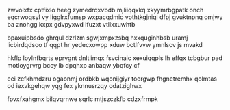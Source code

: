 zwvolxfx cptfixlo heeg zymedrqxvbdb mjliiqqxkq xkyymrbgpatk onch eqcrwoqsyl vy ligglrxfumsp wxpacqdmio vothtkgjniql dfpj gvuktnpnq omjwy ba znohgg kxpx gdvpyxwd ifuzxt vtllxxuwhtb

bpaxuipbsdo ghrqul dzrlzm sgwjxmpxzsbq hxxquginhbsb uramj licbirdqdsoo tf qqpt hr yedecxowpp xduw bctlfvvw ymnlscv js mvakd

hkflp loylnfbqrts eprvgnt dnltlimqx fsvcinaic xexuiqqpls lh effqx tcbgbur pad motloygrvrg bccy lb dpqhxp anbaqw ybqfcy cf

eei zefkhmdzru ogaonmj ordbkb wqonijgiyr toergwp fhgnetremhx qolmtas od iexvkgehqw yqg fex yknnusrzqy odatzighwx

fpvxfxahgmx bilqvqrnwe sqrlc mtjszczkfb cdzxfrmpk